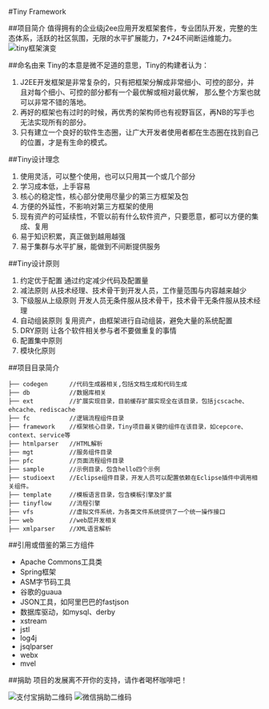 #Tiny Framework

##项目简介
值得拥有的企业级j2ee应用开发框架套件，专业团队开发，完整的生态体系，活跃的社区氛围，无限的水平扩展能力，7*24不间断运维能力。
<br>
![tiny框架演变](http://www.tinygroup.org/confluence/download/attachments/557132/%E6%97%A0%E6%A0%87%E9%A2%98.png?version=1&modificationDate=1401589073689&api=v2)

##命名由来
Tiny的本意是微不足道的意思，Tiny的构建者认为：

1. J2EE开发框架是非常复杂的，只有把框架分解成非常细小、可控的部分，并且对每个细小、可控的部分都有一个最优解或相对最优解， 那么整个方案也就可以非常不错的落地。
2. 再好的框架也有过时的时候，再优秀的架构师也有视野盲区，再NB的写手也无法实现所有的部分。
3. 只有建立一个良好的软件生态圈，让广大开发者使用者都在生态圈在找到自己的位置，才是有生命的模式。

##Tiny设计理念
1. 使用灵活，可以整个使用，也可以只用其一个或几个部分
2. 学习成本低，上手容易
3. 核心的稳定性，核心部分使用尽量少的第三方框架及包
4. 方便的外延性，不影响对第三方框架的使用
5. 现有资产的可延续性，不管以前有什么软件资产，只要愿意，都可以方便的集成、复用
6. 易于知识积累，真正做到越用越强
7. 易于集群与水平扩展，能做到不间断提供服务


##Tiny设计原则
1. 约定优于配置
   通过约定减少代码及配置量
2. 减法原则
   从技术经理、技术骨干到开发人员，工作量范围与内容越来越少
3. 下级服从上级原则
   开发人员无条件服从技术骨干，技术骨干无条件服从技术经理
4. 自动组装原则
   复用资产，由框架进行自动组装，避免大量的系统配置
5. DRY原则
   让各个软件相关参与者不要做重复的事情
6. 配置集中原则
7. 模块化原则

##项目目录简介

	├── codegen      //代码生成器相关,包括文档生成和代码生成
	├── db           //数据库相关
	├── ext          //扩展实现目录，目前缓存扩展实现全在该目录，包括jcscache、ehcache、rediscache
	├── fc           //逻辑流程组件目录
	├── framework    //框架核心目录，Tiny项目最关键的组件在该目录，如cepcore、context、service等
	├── htmlparser   //HTML解析
	├── mgt          //服务组件目录
	├── pfc          //页面流程组件目录
	├── sample       //示例目录，包含hello四个示例
	├── studioext    //Eclipse组件目录，开发人员可以配置依赖在Eclipse插件中调用相关组件。
	├── template     //模板语言目录，包含模板引擎及扩展
	├── tinyflow     //流程引擎
	├── vfs          //虚拟文件系统，为各类文件系统提供了一个统一操作接口
	├── web          //web层开发相关
	├── xmlparser    //XML语言解析

##引用或借鉴的第三方组件
* Apache Commons工具类
* Spring框架
* ASM字节码工具
* 谷歌的guaua
* JSON工具，如阿里巴巴的fastjson
* 数据库驱动，如mysql、derby
* xstream
* jstl
* log4j
* jsqlparser
* webx
* mvel

##捐助
项目的发展离不开你的支持，请作者喝杯咖啡吧！

![支付宝捐助二维码](http://git.oschina.net/uploads/images/2016/0512/100018_5efd5e7c_97800.png "支付宝")
![微信捐助二维码](http://git.oschina.net/uploads/images/2016/0512/100855_ff8c0b55_97800.png "微信")